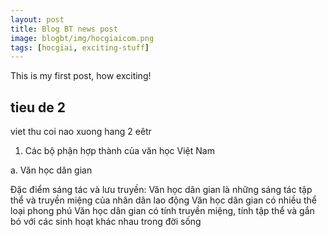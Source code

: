 ```yaml
---
layout: post
title: Blog BT news post
image: blogbt/img/hocgiaicom.png
tags: [hocgiai, exciting-stuff]
---
```


This is my first post, how exciting!
## tieu de 2
viet thu coi nao
xuong hang 2 eêtr
1. Các bộ phận hợp thành của văn học Việt Nam

a. Văn học dân gian

Đặc điểm sáng tác và lưu truyền: Văn học dân gian là những sáng tác tập thể và truyền miệng của nhân dân lao động
Văn học dân gian có nhiều thể loại phong phú
Văn học dân gian có tính truyền miệng, tính tập thể và gắn bó với các sinh hoạt khác nhau trong đời sống
